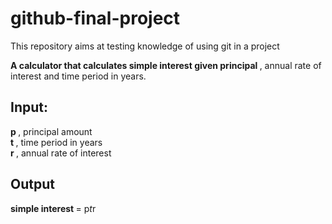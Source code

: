 # github-final-project
This repository aims at testing knowledge of using git in a project

<b> A calculator that calculates simple interest given principal </b>, annual rate of interest and time period in years.

## Input:
  <b> p </b>, principal amount  
  <b> t </b>, time period in years  
  <b>r </b>, annual rate of interest  
## Output
   <b>simple interest </b>  = p*t*r

